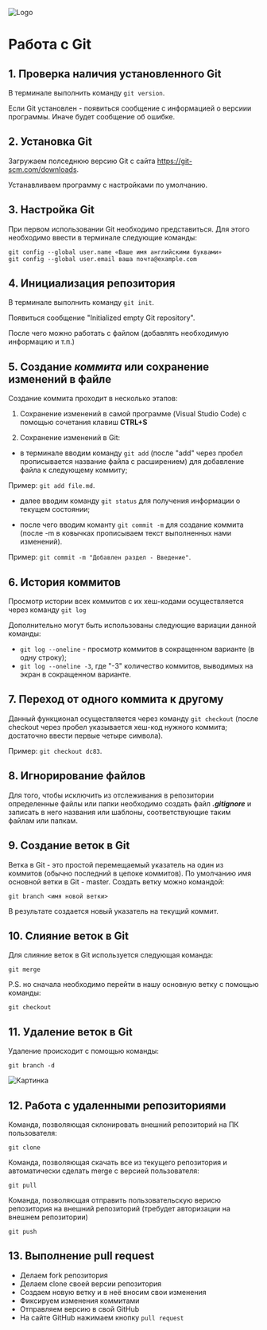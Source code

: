 ![Logo](git.jpeg)
# Работа с Git

## 1. Проверка наличия установленного Git
В терминале выполнить команду `git version`.

Если Git установлен - появиться сообщение с информацией о версиии программы. Иначе будет сообщение об ошибке.

## 2. Установка Git
Загружаем полседнюю версию Git с сайта https://git-scm.com/downloads.

Устанавливаем программу с настройками по умолчанию.

## 3. Настройка Git
При первом использовании Git необходимо представиться. Для этого необходимо ввести в терминале следующие команды:
```
git config --global user.name «Ваше имя английскими буквами»
git config --global user.email ваша почта@example.com
```
## 4. Инициализация репозитория
В терминале выполнить команду `git init`.

Появиться сообщение "Initialized empty Git repository".

После чего можно работать с файлом (добавлять необходимую информацию и т.п.)

## 5. Создание *коммита* или сохранение изменений в файле

Создание коммита проходит в несколько этапов:
1. Сохранение изменений в самой программе (Visual Studio Code) с помощью сочетания клавиш **CTRL+S**

2. Сохранение изменений в Git:
- в терминале вводим команду `git add` (после "add" через пробел прописывается название файла с расширением) для добавление файла к следующему коммиту;

Пример: `git add file.md`.

- далее вводим команду `git status` для получения информации о текущем состоянии;

- после чего вводим команту  `git commit -m` для создание коммита (после -m в ковычках прописываем текст выполненных нами изменений).

Пример: `git commit -m "Добавлен раздел - Введение"`.

## 6. История коммитов

Просмотр истории всех коммитов с их хеш-кодами осуществляется через команду `git log`

Дополнительно могут быть использованы следующие вариации данной команды:
- `git log --oneline` - просмотр коммитов в сокращенном варианте (в одну строку);
- `git log --oneline -3`, где "-3" количество коммитов, выводимых на экран в сокращенном варианте.

## 7. Переход от одного коммита к другому

Данный функционал осуществляется через команду `git checkout` (после checkout через пробел указывается хеш-код нужного коммита; достаточно ввести первые четыре символа).

Пример: `git checkout dc83`.

## 8. Игнорирование файлов
Для того, чтобы исключить из отслеживания в репозитории определенные файлы или папки необходимо создать файл ***.gitignore*** и записать в него названия или шаблоны, соответствующие таким файлам или папкам.

## 9. Создание веток в Git

Ветка в Git - это простой перемещаемый указатель на один из коммитов (обычно последний в цепоке коммитов).
По умолчанию имя основной ветки в Git - master.
Создать ветку можно командой:
```
git branch <имя новой ветки>
```
В результате создается новый указатель на текущий коммит.

## 10. Слияние веток в Git

Для слияние веток в Git используется следующая команда:
```
git merge
```
P.S. но сначала необходимо перейти в нашу основную ветку с помощью команды:
```
git checkout
```

## 11. Удаление веток в Git

Удаление происходит с помощью команды:
```
git branch -d
```
![Картинка](Картинка.png)

## 12. Работа с удаленными репозиториями

Команда, позволяющая склонировать внешний репозиторий на ПК пользователя:
```
git clone
```
Команда, позволяющая скачать все из текущего репозитория и автоматически сделать merge с версией пользователя:
```
git pull
```
Команда, позволяющая отправить пользовательскую верисю репозитория на внешний репозиторий (требудет авторизации на внешнем репозитории)
```
git push
```

## 13. Выполнение pull request

- Делаем fork репозитория
- Делаем clone своей версии репозитория
- Создаем новую ветку и в неё вносим свои изменения
- Фиксируем изменения коммитами
- Отправляем версию в свой GitHub
- На сайте GitHub нажимаем кнопку `pull request`
